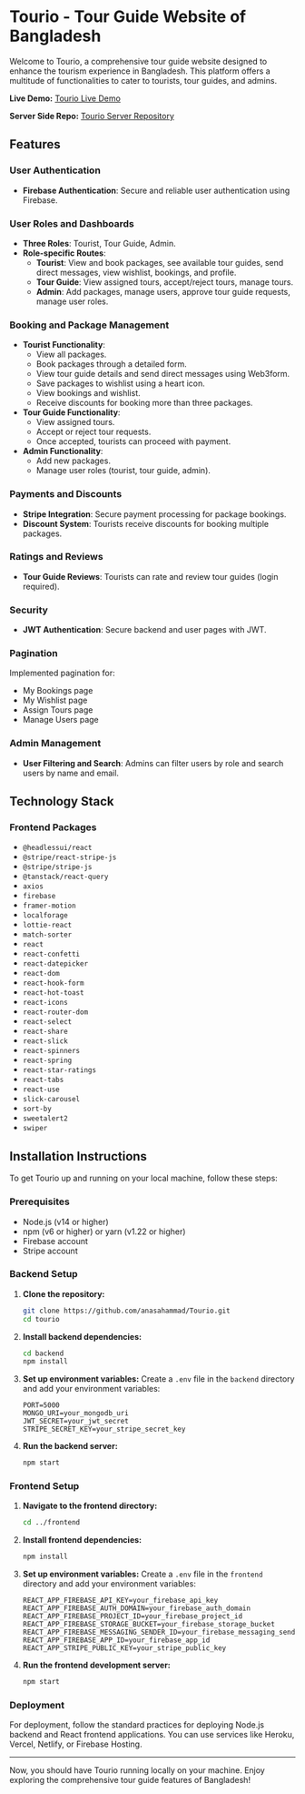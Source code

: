 # Tourio - Tour Guide Website of Bangladesh

Welcome to Tourio, a comprehensive tour guide website designed to enhance the tourism experience in Bangladesh. This platform offers a multitude of functionalities to cater to tourists, tour guides, and admins.

**Live Demo:** [Tourio Live Demo](https://tourio-a04d8.web.app/)

**Server Side Repo:** [Tourio Server Repository](https://github.com/anasahammad/Tourio-server)

## Features

### User Authentication
- **Firebase Authentication**: Secure and reliable user authentication using Firebase.

### User Roles and Dashboards
- **Three Roles**: Tourist, Tour Guide, Admin.
- **Role-specific Routes**:
  - **Tourist**: View and book packages, see available tour guides, send direct messages, view wishlist, bookings, and profile.
  - **Tour Guide**: View assigned tours, accept/reject tours, manage tours.
  - **Admin**: Add packages, manage users, approve tour guide requests, manage user roles.

### Booking and Package Management
- **Tourist Functionality**:
  - View all packages.
  - Book packages through a detailed form.
  - View tour guide details and send direct messages using Web3form.
  - Save packages to wishlist using a heart icon.
  - View bookings and wishlist.
  - Receive discounts for booking more than three packages.
- **Tour Guide Functionality**:
  - View assigned tours.
  - Accept or reject tour requests.
  - Once accepted, tourists can proceed with payment.
- **Admin Functionality**:
  - Add new packages.
  - Manage user roles (tourist, tour guide, admin).

### Payments and Discounts
- **Stripe Integration**: Secure payment processing for package bookings.
- **Discount System**: Tourists receive discounts for booking multiple packages.

### Ratings and Reviews
- **Tour Guide Reviews**: Tourists can rate and review tour guides (login required).

### Security
- **JWT Authentication**: Secure backend and user pages with JWT.

### Pagination
Implemented pagination for:
- My Bookings page
- My Wishlist page
- Assign Tours page
- Manage Users page

### Admin Management
- **User Filtering and Search**: Admins can filter users by role and search users by name and email.

## Technology Stack

### Frontend Packages
- `@headlessui/react`
- `@stripe/react-stripe-js`
- `@stripe/stripe-js`
- `@tanstack/react-query`
- `axios`
- `firebase`
- `framer-motion`
- `localforage`
- `lottie-react`
- `match-sorter`
- `react`
- `react-confetti`
- `react-datepicker`
- `react-dom`
- `react-hook-form`
- `react-hot-toast`
- `react-icons`
- `react-router-dom`
- `react-select`
- `react-share`
- `react-slick`
- `react-spinners`
- `react-spring`
- `react-star-ratings`
- `react-tabs`
- `react-use`
- `slick-carousel`
- `sort-by`
- `sweetalert2`
- `swiper`

## Installation Instructions

To get Tourio up and running on your local machine, follow these steps:

### Prerequisites
- Node.js (v14 or higher)
- npm (v6 or higher) or yarn (v1.22 or higher)
- Firebase account
- Stripe account

### Backend Setup

1. **Clone the repository:**
    ```sh
    git clone https://github.com/anasahammad/Tourio.git
    cd tourio
    ```

2. **Install backend dependencies:**
    ```sh
    cd backend
    npm install
    ```

3. **Set up environment variables:**
    Create a `.env` file in the `backend` directory and add your environment variables:
    ```env
    PORT=5000
    MONGO_URI=your_mongodb_uri
    JWT_SECRET=your_jwt_secret
    STRIPE_SECRET_KEY=your_stripe_secret_key
    ```

4. **Run the backend server:**
    ```sh
    npm start
    ```

### Frontend Setup

1. **Navigate to the frontend directory:**
    ```sh
    cd ../frontend
    ```

2. **Install frontend dependencies:**
    ```sh
    npm install
    ```

3. **Set up environment variables:**
    Create a `.env` file in the `frontend` directory and add your environment variables:
    ```env
    REACT_APP_FIREBASE_API_KEY=your_firebase_api_key
    REACT_APP_FIREBASE_AUTH_DOMAIN=your_firebase_auth_domain
    REACT_APP_FIREBASE_PROJECT_ID=your_firebase_project_id
    REACT_APP_FIREBASE_STORAGE_BUCKET=your_firebase_storage_bucket
    REACT_APP_FIREBASE_MESSAGING_SENDER_ID=your_firebase_messaging_sender_id
    REACT_APP_FIREBASE_APP_ID=your_firebase_app_id
    REACT_APP_STRIPE_PUBLIC_KEY=your_stripe_public_key
    ```

4. **Run the frontend development server:**
    ```sh
    npm start
    ```

### Deployment

For deployment, follow the standard practices for deploying Node.js backend and React frontend applications. You can use services like Heroku, Vercel, Netlify, or Firebase Hosting.

---

Now, you should have Tourio running locally on your machine. Enjoy exploring the comprehensive tour guide features of Bangladesh!
